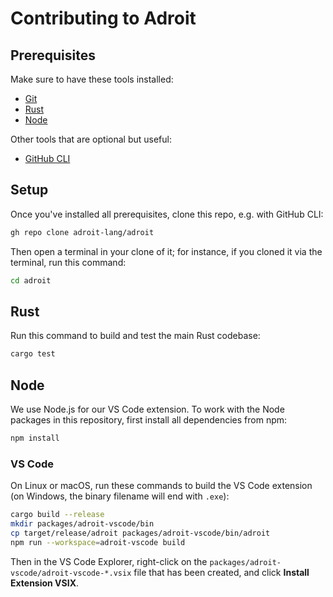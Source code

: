 # Contributing to Adroit

## Prerequisites

Make sure to have these tools installed:

- [Git][]
- [Rust][]
- [Node][]

Other tools that are optional but useful:

- [GitHub CLI][]

## Setup

Once you've installed all prerequisites, clone this repo, e.g. with GitHub CLI:

```sh
gh repo clone adroit-lang/adroit
```

Then open a terminal in your clone of it; for instance, if you cloned it via the
terminal, run this command:

```sh
cd adroit
```

## Rust

Run this command to build and test the main Rust codebase:

```sh
cargo test
```

## Node

We use Node.js for our VS Code extension. To work with the Node packages in this
repository, first install all dependencies from npm:

```sh
npm install
```

### VS Code

On Linux or macOS, run these commands to build the VS Code extension (on
Windows, the binary filename will end with `.exe`):

```sh
cargo build --release
mkdir packages/adroit-vscode/bin
cp target/release/adroit packages/adroit-vscode/bin/adroit
npm run --workspace=adroit-vscode build
```

Then in the VS Code Explorer, right-click on the
`packages/adroit-vscode/adroit-vscode-*.vsix` file that has been created, and
click **Install Extension VSIX**.

[git]: https://git-scm.com/downloads
[github cli]: https://github.com/cli/cli#installation
[node]: https://nodejs.org/en/download
[rust]: https://www.rust-lang.org/tools/install
